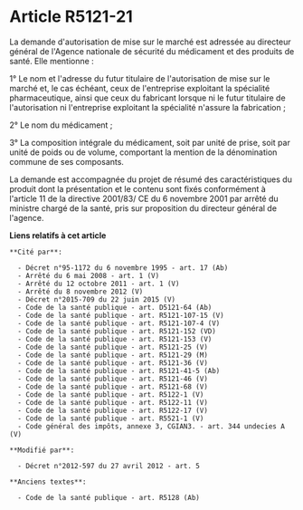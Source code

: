 # Article R5121-21

La demande d'autorisation de mise sur le marché est adressée au directeur général de l'Agence nationale de sécurité du
médicament et des produits de santé. Elle mentionne : 

1° Le nom et l'adresse du futur titulaire de l'autorisation de mise sur le marché et, le cas échéant, ceux de l'entreprise
exploitant la spécialité pharmaceutique, ainsi que ceux du fabricant lorsque ni le futur titulaire de l'autorisation ni
l'entreprise exploitant la spécialité n'assure la fabrication ; 

2° Le nom du médicament ; 

3° La composition intégrale du médicament, soit par unité de prise, soit par unité de poids ou de volume, comportant la
mention de la dénomination commune de ses composants. 

La demande est accompagnée du projet de résumé des caractéristiques du produit dont la présentation et le contenu sont fixés
conformément à l'article 11 de la directive 2001/83/ CE du 6 novembre 2001 par arrêté du ministre chargé de la santé, pris
sur proposition du directeur général de l'agence.

**Liens relatifs à cet article**

	**Cité par**:

	  - Décret n°95-1172 du 6 novembre 1995 - art. 17 (Ab)
	  - Arrêté du 6 mai 2008 - art. 1 (V)
	  - Arrêté du 12 octobre 2011 - art. 1 (V)
	  - Arrêté du 8 novembre 2012 (V)
	  - Décret n°2015-709 du 22 juin 2015 (V)
	  - Code de la santé publique - art. D5121-64 (Ab)
	  - Code de la santé publique - art. R5121-107-15 (V)
	  - Code de la santé publique - art. R5121-107-4 (V)
	  - Code de la santé publique - art. R5121-152 (VD)
	  - Code de la santé publique - art. R5121-153 (V)
	  - Code de la santé publique - art. R5121-25 (V)
	  - Code de la santé publique - art. R5121-29 (M)
	  - Code de la santé publique - art. R5121-36 (V)
	  - Code de la santé publique - art. R5121-41-5 (Ab)
	  - Code de la santé publique - art. R5121-46 (V)
	  - Code de la santé publique - art. R5121-68 (V)
	  - Code de la santé publique - art. R5122-1 (V)
	  - Code de la santé publique - art. R5122-11 (V)
	  - Code de la santé publique - art. R5122-17 (V)
	  - Code de la santé publique - art. R5521-1 (V)
	  - Code général des impôts, annexe 3, CGIAN3. - art. 344 undecies A (V)

	**Modifié par**:

	  - Décret n°2012-597 du 27 avril 2012 - art. 5

	**Anciens textes**:

	  - Code de la santé publique - art. R5128 (Ab)
